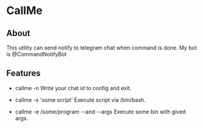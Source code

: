 CallMe
======

About
-----

  This utility can send notify to telegram chat when command is done.
  My bot is @CommandNotifyBot

Features
--------

+ callme -n
  Write your chat id to config and exit.

+ callme -s 'some script'
  Execute script via /bin/bash.

+ callme -e /some/program --and --args
  Execute some bin with gived args.
